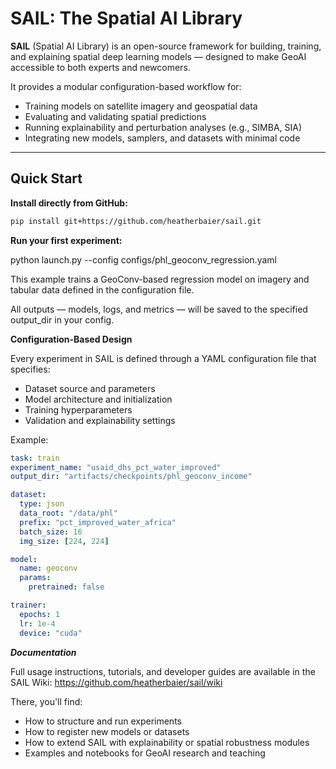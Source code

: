 # SAIL: The Spatial AI Library

**SAIL** (Spatial AI Library) is an open-source framework for building, training, and explaining spatial deep learning models — designed to make GeoAI accessible to both experts and newcomers.

It provides a modular configuration-based workflow for:
- Training models on satellite imagery and geospatial data  
- Evaluating and validating spatial predictions  
- Running explainability and perturbation analyses (e.g., SIMBA, SIA)  
- Integrating new models, samplers, and datasets with minimal code

---

## Quick Start

**Install directly from GitHub:**
```bash
pip install git+https://github.com/heatherbaier/sail.git
```

**Run your first experiment:**

python launch.py --config configs/phl_geoconv_regression.yaml


This example trains a GeoConv-based regression model on imagery and tabular data defined in the configuration file.

All outputs — models, logs, and metrics — will be saved to the specified output_dir in your config.

**Configuration-Based Design**

Every experiment in SAIL is defined through a YAML configuration file that specifies:

- Dataset source and parameters
- Model architecture and initialization
- Training hyperparameters
- Validation and explainability settings

Example:

```yaml
task: train
experiment_name: "usaid_dhs_pct_water_improved"
output_dir: "artifacts/checkpoints/phl_geoconv_income"

dataset:
  type: json
  data_root: "/data/phl"
  prefix: "pct_improved_water_africa"
  batch_size: 16
  img_size: [224, 224]

model:
  name: geoconv
  params:
    pretrained: false

trainer:
  epochs: 1
  lr: 1e-4
  device: "cuda"
```


***Documentation***

Full usage instructions, tutorials, and developer guides are available in the SAIL Wiki: https://github.com/heatherbaier/sail/wiki

There, you'll find:
- How to structure and run experiments
- How to register new models or datasets
- How to extend SAIL with explainability or spatial robustness modules
- Examples and notebooks for GeoAI research and teaching